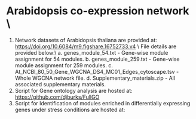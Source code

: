 # Arabidopsis co-expression network \\
1. Network datasets of Arabidopsis thaliana are provided at: https://doi.org/10.6084/m9.figshare.16752733.v4 \\
File details are provided below:\\
    a. genes_module_54.txt - Gene-wise module assignment for 54 modules.
    b. genes_module_259.txt - Gene-wise module assignment for 259 modules.
    c. At_NCBI_80_50_Gene_WGCNA_DS4_MC01_Edges_cytoscape.tsv - Whole WGCNA network file. 
    d. Supplementary_materials.zip - All associated supplementary materials.
2. Script for Gene ontology analysis are hosted at: https://github.com/djburks/FullGO
3. Script for Identification of modules enriched in differentially expressing genes under stress conditions are hosted at: 

